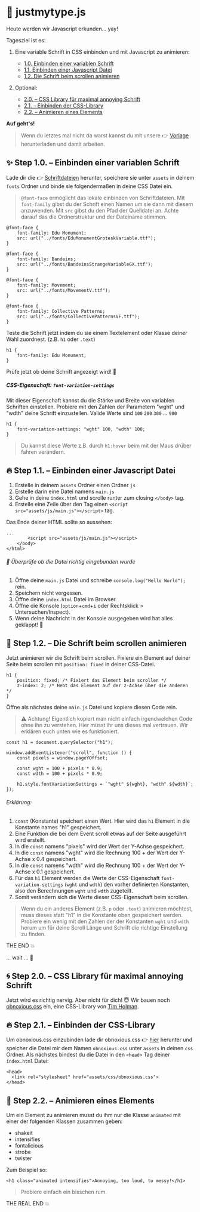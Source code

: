 # :crystal_ball: justmytype.js

Heute werden wir Javascript erkunden... yay!

Tagesziel ist es:

1. Eine variable Schrift in CSS einbinden und mit Javascript zu animieren:

   - [1.0. Einbinden einer variablen Schrift](https://github.com/AmyraRadwan/High-Code-2#sparkles-step-10--einbinden-einer-variablen-schrift)
   - [1.1. Einbinden einer Javascript Datei](https://github.com/AmyraRadwan/High-Code-2#fire-step-11--einbinden-einer-javascript-datei)
   - [1.2. Die Schrift beim scrollen animieren](https://github.com/AmyraRadwan/High-Code-2#dizzy-step-12--die-schrift-beim-scrollen-animieren)

2. Optional:
   - [2.0. – CSS Library für maximal annoying Schrift](https://github.com/AmyraRadwan/High-Code-2#cyclone-step-20--css-library-f%C3%BCr-maximal-annoying-schrift)
   - [2.1. – Einbinden der CSS-Library](https://github.com/AmyraRadwan/High-Code-2#fire-step-21--einbinden-der-css-library)
   - [2.2. – Animieren eines Elements](https://github.com/AmyraRadwan/High-Code-2#dizzy-step-22--animieren-eines-elements)

**Auf geht's!**

> Wenn du letztes mal nicht da warst kannst du mit unsere :point_right: [Vorlage](vorlage.zip) herunterladen und damit arbeiten.

## :sparkles: Step 1.0. – Einbinden einer variablen Schrift

Lade dir die :point_right: [Schriftdateien](v-fonts.zip) herunter, speichere sie unter `assets` in deinem `fonts` Ordner und binde sie folgendermaßen in deine CSS Datei ein.

> `@font-face` ermöglicht das lokale einbinden von Schriftdateien. Mit `font-family` gibst du der Schrift einen Namen um sie dann mit diesem anzuwenden. Mit `src` gibst du den Pfad der Quelldatei an. Achte darauf das die Ordnerstruktur und der Dateiname stimmen.

```
@font-face {
	font-family: Edu Monument;
	src: url("../fonts/EduMonumentGroteskVariable.ttf");
}

@font-face {
	font-family: Bandeins;
	src: url("../fonts/BandeinsStrangeVariableGX.ttf");
}

@font-face {
	font-family: Movement;
	src: url("../fonts/MovementV.ttf");
}

@font-face {
	font-family: Collective Patterns;
	src: url("../fonts/CollectivePatternsVF.ttf");
}
```

Teste die Schrift jetzt indem du sie einem Textelement oder Klasse deiner Wahl zuordnest. (z.B. `h1` oder `.text`)

```
h1 {
    font-family: Edu Monument;
}
```

Prüfe jetzt ob deine Schrift angezeigt wird! :eyes:

##### CSS-Eigenschaft: `font-variation-settings`

Mit dieser Eigenschaft kannst du die Stärke und Breite von variablen Schriften einstellen. Probiere mit den Zahlen der Parametern "wght" und "wdth" deine Schrift einzustellen. Valide Werte sind `100` `200` `300` ... `900`

```
h1 {
    font-variation-settings: "wght" 100, "wdth" 100;
}
```

> Du kannst diese Werte z.B. durch `h1:hover` beim mit der Maus drüber fahren verändern.

## :fire: Step 1.1. – Einbinden einer Javascript Datei

1. Erstelle in deinem `assets` Ordner einen Ordner `js`
2. Erstelle darin eine Datei namens `main.js`
3. Gehe in deine `index.html` und scrolle runter zum closing `</body>` tag.
4. Erstelle eine Zeile über den Tag einen `<script src="assets/js/main.js"></script>` tag.

Das Ende deiner HTML sollte so aussehen:

```
...
        <script src="assets/js/main.js"></script>
    </body>
</html>
```

###### :link: Überprüfe ob die Datei richtig eingebunden wurde

1. Öffne deine `main.js` Datei und schreibe `console.log("Hello World");` rein.
2. Speichern nicht vergessen.
3. Öffne deine `index.html` Datei im Browser.
4. Öffne die Konsole (`option`+`cmd`+`i` oder Rechtsklick > Untersuchen/Inspect).
5. Wenn deine Nachricht in der Konsole ausgegeben wird hat alles geklappt! :clap:

## :dizzy: Step 1.2. – Die Schrift beim scrollen animieren

Jetzt animieren wir die Schrift beim scrollen.
Fixiere ein Element auf deiner Seite beim scrollen mit `position: fixed` in deiner CSS-Datei.

```
h1 {
    position: fixed; /* Fixiert das Element beim scrollen */
    z-index: 2; /* Hebt das Element auf der z-Achse über die anderen */
}
```

Öffne als nächstes deine `main.js` Datei und kopiere diesen Code rein.

> :warning: Achtung! Eigentlich kopiert man nicht einfach irgendwelchen Code ohne ihn zu verstehen. Hier müsst ihr uns dieses mal vertrauen. Wir erklären euch unten wie es funktioniert.

```
const h1 = document.querySelector("h1");

window.addEventListener("scroll", function () {
	const pixels = window.pageYOffset;

	const wght = 100 + pixels * 0.9;
	const wdth = 100 + pixels * 0.9;

	h1.style.fontVariationSettings = `"wght" ${wght}, "wdth" ${wdth}`;
});
```

###### Erklärung:

1. `const` (Konstante) speichert einen Wert. Hier wird das `h1` Element in die Konstante names "h1" gespeichert.
2. Eine Funktion die bei dem Event scroll etwas auf der Seite ausgeführt wird erstellt.
3. In die `const` namens "pixels" wird der Wert der Y-Achse gespeichert.
4. In die `const` namens "wght" wird die Rechnung 100 + der Wert der Y-Achse x 0.4 gespeichert.
5. In die `const` namens "wdth" wird die Rechnung 100 + der Wert der Y-Achse x 0.1 gespeichert.
6. Für das `h1` Element werden die Werte der CSS-Eigenschaft `font-variation-settings` (`wght` und `wdth`) den vorher definierten Konstanten, also den Berechnungen `wght` und `wdth` zugeteilt.
7. Somit verändern sich die Werte dieser CSS-Eigenschaft beim scrollen.

> Wenn du ein anderes Element (z.B. `p` oder `.text`) animieren möchtest, muss dieses statt "h1" in die Konstante oben gespeichert werden. Probiere ein wenig mit den Zahlen der der Konstanten `wght` und `wdth` herum um für deine Scroll Länge und Schrift die richtige Einstellung zu finden.

THE END :boom:

... wait ... :shit:

## :cyclone: Step 2.0. – CSS Library für maximal annoying Schrift

Jetzt wird es richtig nervig. Aber nicht für dich! :innocent:
Wir bauen noch [obnoxious.css](https://tholman.com/obnoxious/) ein, eine CSS-Library von [Tim Holman](https://github.com/tholman).

## :fire: Step 2.1. – Einbinden der CSS-Library

Um obnoxious.css einzubinden lade dir obnoxious.css :point_right: [hier](obnoxious.css.zip) herunter und speicher die Datei mir dem Namen `obnoxious.css` unter `assets` in deinen `css` Ordner. Als nächstes bindest du die Datei in den `<head>` Tag deiner `index.html` Datei:

```
<head>
  <link rel="stylesheet" href="assets/css/obnoxious.css">
</head>
```

## :dizzy: Step 2.2. – Animieren eines Elements

Um ein Element zu animieren musst du ihm nur die Klasse `animated` mit einer der folgenden Klassen zusammen geben:

- shakeit
- intensifies
- fontalicious
- strobe
- twister

Zum Beispiel so:

```
<h1 class="animated intensifies">Annoying, too loud, to messy!</h1>
```

> Probiere einfach ein bisschen rum.

THE REAL END :boom:
